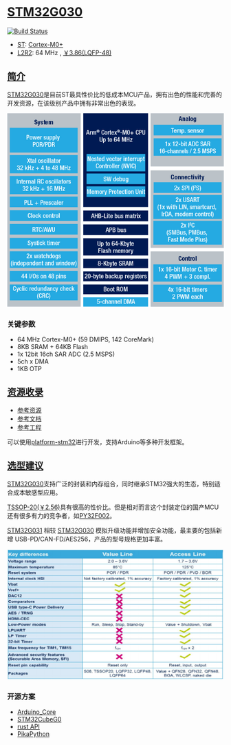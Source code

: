 ﻿# [STM32G030](https://www.soc.xin/STM32G030)

[![Build Status](https://github.com/SoCXin/STM32G030/workflows/docs/badge.svg)](https://github.com/SoCXin/docs/tree/STM32G030)

* [ST](https://www.st.com/zh/): [Cortex-M0+](https://github.com/SoCXin/Cortex)
* [L2R2](https://github.com/SoCXin/Level): 64 MHz , [￥3.86(LQFP-48)](https://item.szlcsc.com/549607.html)

## [简介](https://github.com/SoCXin/STM32G030/wiki)

[STM32G030](https://www.st.com/zh/microcontrollers-microprocessors/stm32g0-series.html)是目前ST最具性价比的低成本MCU产品，拥有出色的性能和完善的开发资源，在该级别产品中拥有非常出色的表现。

[![sites](docs/STM32G030.png)](https://www.soc.xin/STM32G030)

### 关键参数

* 64 MHz Cortex-M0+ (59 DMIPS, 142 CoreMark)
* 8KB SRAM + 64KB Flash
* 1x 12bit 16ch SAR ADC (2.5 MSPS)
* 5ch x DMA
* 1KB OTP

## [资源收录](https://github.com/SoCXin)

* [参考资源](src/)
* [参考文档](docs/)
* [参考工程](project/)

可以使用[platform-stm32](https://github.com/OS-Q/platform-stm32)进行开发，支持Arduino等多种开发框架。

## [选型建议](https://github.com/SoCXin/STM32G030)

[STM32G030](https://item.szlcsc.com/549607.html)支持广泛的封装和内存组合，同时继承STM32强大的生态，特别适合成本敏感型应用。

[TSSOP-20(￥2.56)](https://item.szlcsc.com/769428.html)具有很高的性价比。但是相对而言这个封装定位的国产MCU还有很多有力的竞争者，如[PY32F002](https://github.com/SoCXin/PY32F002)。

[STM32G031](https://www.st.com/content/st_com/zh/products/microcontrollers-microprocessors/stm32-32-bit-arm-cortex-mcus/stm32-mainstream-mcus/stm32g0-series/stm32g0x1.html) 相较 [STM32G030](https://www.st.com/content/st_com/zh/products/microcontrollers-microprocessors/stm32-32-bit-arm-cortex-mcus/stm32-mainstream-mcus/stm32g0-series/stm32g0x0-value-line.html) 模拟升级功能并增加安全功能，最主要的包括新增 USB-PD/CAN-FD/AES256，产品的型号规格更加丰富。

[![sites](docs/STM32G0.png)](https://doc.soc.xin/STM32G030)

### 开源方案

* [Arduino_Core](https://github.com/stm32duino/Arduino_Core_STM32)
* [STM32CubeG0](https://github.com/STMicroelectronics/STM32CubeG0)
* [rust API](https://github.com/stm32-rs/stm32g0xx-hal)
* [PikaPython](https://github.com/OS-Q/PikaPython)

